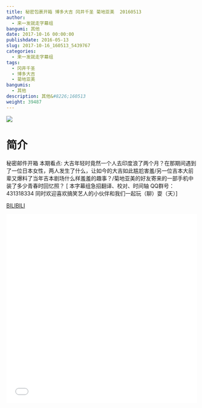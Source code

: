 ```yaml
---
title: 秘密包裹开箱 博多大吉 冈井千圣 菊地亚美  20160513
author: 
  - 来一发就走字幕组
bangumi: 其他
date: 2017-10-16 00:00:00
publishdate: 2016-05-13
slug: 2017-10-16_160513_5439767
categories: 
  - 来一发就走字幕组
tags: 
  - 冈井千圣
  - 博多大吉
  - 菊地亚美
bangumis: 
  - 其他
description: 其他&#8226;160513
weight: 39487
---
```


![](https://i.imgur.com/OT8cFJa.jpg)

# 简介  
秘密邮件开箱 本期看点: 大吉年轻时竟然一个人去印度浪了两个月？在那期间遇到了一位日本女性，两人发生了什么，让如今的大吉如此尴尬害羞/另一位吉本大前辈又爆料了当年吉本剧场什么样羞羞的趣事？/菊地亚美的好友寄来的一部手机中装了多少青春时回忆照？
[ 本字幕组急招翻译、校对、时间轴  QQ群号：431318334 同时欢迎喜欢搞笑艺人的小伙伴和我们一起玩（聊）耍（天）]

  [BILIBILI](https://www.bilibili.com/video/av5439767/)


  <iframe src="//www.bilibili.com/html/html5player.html?cid=8841402&aid=5439767" width="100%" height="500" frameborder="0" allowfullscreen="allowfullscreen"></iframe>
